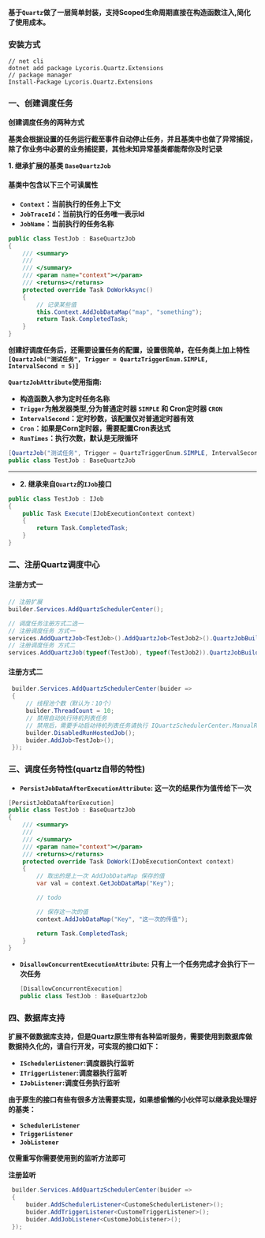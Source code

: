 
**基于`Quartz`做了一层简单封装，支持Scoped生命周期直接在构造函数注入,简化了使用成本。**

### 安装方式
```shell
// net cli
dotnet add package Lycoris.Quartz.Extensions
// package manager
Install-Package Lycoris.Quartz.Extensions
```

### **一、创建调度任务**

**创建调度任务的两种方式**


**基类会根据设置的任务运行截至事件自动停止任务，并且基类中也做了异常捕捉，除了你业务中必要的业务捕捉要，其他未知异常基类都能帮你及时记录**

**1. 继承扩展的基类 `BaseQuartzJob`**

#### 基类中包含以下三个可读属性
- **`Context`：当前执行的任务上下文**
- **`JobTraceId`：当前执行的任务唯一表示Id**
- **`JobName`：当前执行的任务名称**

```csharp
public class TestJob : BaseQuartzJob
{
    /// <summary>
    /// 
    /// </summary>
    /// <param name="context"></param>
    /// <returns></returns>
    protected override Task DoWorkAsync()
    {
        // 记录某些值
        this.Context.AddJobDataMap("map", "something");
        return Task.CompletedTask;
    }
}
```

**创建好调度任务后，还需要设置任务的配置，设置很简单，在任务类上加上特性`[QuartzJob("测试任务", Trigger = QuartzTriggerEnum.SIMPLE, IntervalSecond = 5)]`**

**`QuartzJobAttribute`使用指南:**
- **构造函数入参为定时任务名称**
- **`Trigger`为触发器类型,分为普通定时器 `SIMPLE` 和 Cron定时器 `CRON`**
- **`IntervalSecond`：定时秒数，该配置仅对普通定时器有效**
- **`Cron`：如果是Corn定时器，需要配置Cron表达式**
- **`RunTimes`：执行次数，默认是无限循环**

```csharp
[QuartzJob("测试任务", Trigger = QuartzTriggerEnum.SIMPLE, IntervalSecond = 5)]
public class TestJob : BaseQuartzJob
```

---

- **2. 继承来自`Quartz`的`IJob`接口**
```csharp
public class TestJob : IJob
{
    public Task Execute(IJobExecutionContext context)
    {
        return Task.CompletedTask;
    }
}
```


### **二、注册Quartz调度中心**

#### 注册方式一
```csharp
// 注册扩展
builder.Services.AddQuartzSchedulerCenter();

// 调度任务注册方式二选一
// 注册调度任务 方式一
services.AddQuartzJob<TestJob>().AddQuartzJob<TestJob2>().QuartzJobBuild();
// 注册调度任务 方式二
services.AddQuartzJob(typeof(TestJob), typeof(TestJob2)).QuartzJobBuild();
```

#### 注册方式二
```csharp
 builder.Services.AddQuartzSchedulerCenter(buider =>
 {
     // 线程池个数（默认为：10个）
     builder.ThreadCount = 10;
     // 禁用自动执行待机列表任务
     // 禁用后，需要手动启动待机列表任务请执行 IQuartzSchedulerCenter.ManualRunHostedJobsAsync
     builder.DisabledRunHostedJob();
     buider.AddJob<TestJob>();
 });
```

### **三、调度任务特性(quartz自带的特性)**
- **`PersistJobDataAfterExecutionAttribute`: 这一次的结果作为值传给下一次**
```csharp
[PersistJobDataAfterExecution]
public class TestJob : BaseQuartzJob
{
    /// <summary>
    /// 
    /// </summary>
    /// <param name="context"></param>
    /// <returns></returns>
    protected override Task DoWork(IJobExecutionContext context)
    {
        // 取出的是上一次 AddJobDataMap 保存的值
        var val = context.GetJobDataMap("Key");

        // todo

        // 保存这一次的值
        context.AddJobDataMap("Key", "这一次的传值");

        return Task.CompletedTask;
    }
}
```

- **`DisallowConcurrentExecutionAttribute`: 只有上一个任务完成才会执行下一次任务**
  ```csharp
  [DisallowConcurrentExecution]
  public class TestJob : BaseQuartzJob
  ```


### **四、数据库支持**
**扩展不做数据库支持，但是Quartz原生带有各种监听服务，需要使用到数据库做数据持久化的，请自行开发，可实现的接口如下：**
- **`ISchedulerListener`:调度器执行监听**
- **`ITriggerListener`:调度器执行监听**
- **`IJobListener`:调度任务执行监听**

**由于原生的接口有些有很多方法需要实现，如果想偷懒的小伙伴可以继承我处理好的基类：**
- **`SchedulerListener`**
- **`TriggerListener`**
- **`JobListener`**

**仅需重写你需要使用到的监听方法即可**

**注册监听**
```csharp
 builder.Services.AddQuartzSchedulerCenter(buider =>
 {
     buider.AddSchedulerListener<CustomeSchedulerListener>();
     buider.AddTriggerListener<CustomeTriggerListener>();
     buider.AddJobListener<CustomeJobListener>();
 });
```